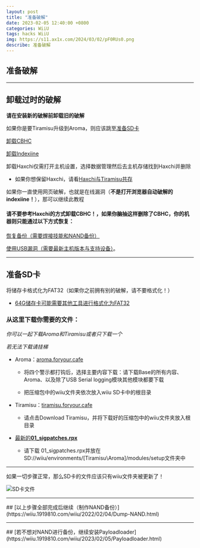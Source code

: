 ```yaml
---
layout: post
title: "准备破解"
date: 2023-02-05 12:40:00 +0800
categories: WiiU
tags: hacks WiiU
img: https://s11.ax1x.com/2024/03/02/pF0RUs0.png
describe: 准备破解
---
```


## 准备破解

<hr />

## 卸载过时的破解

**请在安装新的破解前卸载旧的破解**

如果你是要Tiramisu升级到Aroma，则应该跳至[准备SD卡](https://wiiu.1919810.com/wiiu/2023/02/05/prepare.html#%E5%87%86%E5%A4%87sd%E5%8D%A1)

[卸载CBHC](https://wiiu.1919810.com/wiiu/2023/02/01/uninstall-CBHC.html)

[卸载Indexiine](https://wiiu.1919810.com/wiiu/2023/02/01/uninstall-indexiine.html)

卸载Haxchi仅需打开主机设置，选择数据管理然后去主机存储找到Haxchi并删除

- 如果你想保留Haxchi，请看[Haxchi与Tiramisu共存](https://wiiu.1919810.com/wiiu/2022/10/28/Save-Haxchi.html)

如果你一直使用网页破解，也就是在线漏洞（**不是打开浏览器自动破解的indexiine！**），那可以继续此教程

#### **请不要参考Haxchi的方式卸载CBHC！**，如果你~~脑抽~~这样删除了CBHC，你的机器则只能通过以下方式恢复：

[恢复备份（需要焊接技能和NAND备份）](https://gbatemp.net/threads/guide-kaflukes-hardmod-cbhc-unbrick-guide.476725/)

[使用USB漏洞（需要最新主机版本与支持设备）](https://wiiu.1919810.com/wiiu/2023/02/01/udpih.html)。

<hr />

## 准备SD卡

将储存卡格式化为FAT32（如果你之前拥有别的破解，请不要格式化！）

- [64G储存卡可能需要其他工具进行格式化为FAT32](https://github.com/inconsistent-dg/guiformat/releases/tag/v1.0.1.0)

### 从这里下载你需要的文件：

*你可以一起下载Aroma和Tiramisu或者只下载一个*

*若无法下载请挂梯*

- Aroma：[aroma.foryour.cafe](https://aroma.foryour.cafe/)

  - 将四个警示都打钩后，选择主要内容下载：请下载Base的所有内容、Aroma、以及除了USB Serial logging模块其他模块都要下载

  - 把压缩包中的wiiu文件夹依次放入wiiu SD卡中的根目录

- Tiramisu：[tiramisu.foryour.cafe](https://tiramisu.foryour.cafe/)

  - 请点击Download Tiramisu，并将下载好的压缩包中的wiiu文件夹放入根目录
  
- [最新的**01_sigpatches.rpx**](https://github.com/marco-calautti/SigpatchesModuleWiiU/releases/tag/1.2)

  - 请下载 01_sigpatches.rpx并放在SD://wiiu/environments/[Tiramisu\Aroma]/modules/setup文件夹中

<hr />

如果一切步骤正常，那么SD卡的文件应该只有wiiu文件夹被更新了！

![SD卡文件](https://s1.ax1x.com/2022/03/28/qDj62V.png)

<hr />
## [以上步骤全部完成后继续（制作NAND备份）](https://wiiu.1919810.com/wiiu/2022/02/04/Dump-NAND.html)
<hr />
## [若不想对NAND进行备份，继续安装Payloadloader](https://wiiu.1919810.com/wiiu/2023/02/05/Payloadloader.html)
